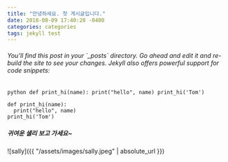 ```yaml
---
title: "안녕하세요. 첫 게시글입니다."
date: 2018-08-09 17:40:28 -0400
categories: categories
tags: jekyll test
---
```


<h6> You’ll find this post in your `_posts` directory. Go ahead and edit it and re-build the site to see your changes.
Jekyll also offers powerful support for code snippets: </h6>

​```python
def print_hi(name):
  print("hello", name)
print_hi('Tom')
​```

``` liquid
def print_hi(name):
  print("hello", name)
print_hi('Tom')
```

<h5> 귀여운 샐리 보고 가세요~ </h5>
 ![sally]({{ "/assets/images/sally.jpeg" | absolute_url }})
<br>
